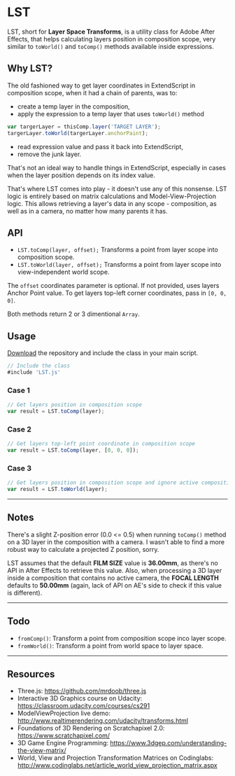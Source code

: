 # LST #

LST, short for **Layer Space Transforms**, is a utility class for Adobe After Effects, that helps calculating layers position in composition scope, very similar to `toWorld()` and `toComp()` methods available inside expressions.

## Why LST? ##

The old fashioned way to get layer coordinates in ExtendScript in composition scope, when it had a chain of parents, was to:
- create a temp layer in the composition,
- apply the expression to a temp layer that uses `toWorld()` method

```javascript
var targerLayer = thisComp.layer('TARGET LAYER');
targerLayer.toWorld(targerLayer.anchorPaint);
```

- read expression value and pass it back into ExtendScript,
- remove the junk layer.

That's not an ideal way to handle things in ExtendScript, especially in cases when the layer position depends on its index value.

That's where LST comes into play - it doesn't use any of this nonsense. LST logic is entirely based on matrix calculations and Model-View-Projection logic. This allows retrieving a layer's data in any scope - composition, as well as in a camera, no matter how many parents it has.

## API ##

* `LST.toComp(layer, offset);` Transforms a point from layer scope into composition scope.
* `LST.toWorld(layer, offset);` Transforms a point from layer scope into view-independent world scope.

The `offset` coordinates parameter is optional. If not provided, uses layers Anchor Point value. To get layers top-left corner coordinates, pass in `[0, 0, 0]`.

Both methods return 2 or 3 dimentional `Array`.

## Usage ##

[Download](https://github.com/rendertom/LST/archive/master.zip) the repository and include the class in your main script.

```javascript
// Include the class
#include 'LST.js'
```

### Case 1 ###

```javascript
// Get layers position in composition scope
var result = LST.toComp(layer);
```

### Case 2 ###

```javascript
// Get layers top-left point coordinate in composition scope
var result = LST.toComp(layer, [0, 0, 0]);
```

### Case 3 ###

```javascript
// Get layers position in composition scope and ignore active composition camera
var result = LST.toWorld(layer);
```
---

## Notes ##

There's a slight Z-position error (0.0 <= 0.5) when running `toComp()` method on a 3D layer in the composition with a camera. I wasn't able to find a more robust way to calculate a projected Z position, sorry.

LST assumes that the default **FILM SIZE** value is **36.00mm**, as there's no API in After Effects to retrieve this value. Also, when processing a 3D layer inside a composition that contains no active camera, the **FOCAL LENGTH** defaults to **50.00mm** (again, lack of API on AE's side to check if this value is different).

---

## Todo ##
* `fromComp()`: Transform a point from composition scope inco layer scope. 
* `fromWorld()`: Transform a point from world space to layer space.

---

## Resources ##
* Three.js: https://github.com/mrdoob/three.js
* Interactive 3D Graphics course on Udacity: https://classroom.udacity.com/courses/cs291
* ModelViewProjection live demo: http://www.realtimerendering.com/udacity/transforms.html
* Foundations of 3D Rendering on Scratchapixel 2.0: https://www.scratchapixel.com/
* 3D Game Engine Programming: https://www.3dgep.com/understanding-the-view-matrix/
* World, View and Projection Transformation Matrices on Codinglabs: http://www.codinglabs.net/article_world_view_projection_matrix.aspx